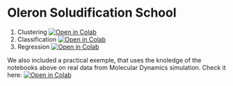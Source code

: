 # Oleron Soludification School

1.  Clustering [![Open in Colab](https://colab.research.google.com/assets/colab-badge.svg)](https://colab.research.google.com/github/jpalastus/Notebooks/blob/main/Oleron%20Solidification%20School%202024/01_Clustering.ipynb)
2. Classification [![Open in Colab](https://colab.research.google.com/assets/colab-badge.svg)](https://colab.research.google.com/github/jpalastus/Notebooks/blob/main/Oleron%20Solidification%20School%202024/02_Classification.ipynb)
3. Regression [![Open in Colab](https://colab.research.google.com/assets/colab-badge.svg)](https://colab.research.google.com/github/jpalastus/Notebooks/blob/main/Oleron%20Solidification%20School%202024/03_Regression.ipynb) 


We also included a practical exemple, that uses the knoledge of the notebooks above on real data from Molecular Dynamics simulation. Check it here: [![Open in Colab](https://colab.research.google.com/assets/colab-badge.svg)](https://colab.research.google.com/github/jpalastus/Notebooks/blob/main/Oleron%20Solidification%20School%202024/Applications_in_Atomistic_Simulation.ipynb) 
